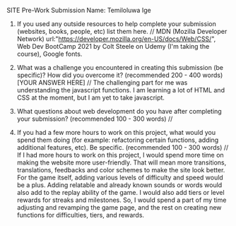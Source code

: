 SITE Pre-Work Submission
Name: Temiloluwa Ige

1. If you used any outside resources to help complete your submission (websites, books, people, etc) list them here.
   // MDN (Mozilla Developer Network) url:"https://developer.mozilla.org/en-US/docs/Web/CSS/", Web Dev BootCamp 2021 by Colt Steele on Udemy (I'm taking the course), Google fonts.

2. What was a challenge you encountered in creating this submission (be specific)? How did you overcome it? (recommended 200 - 400 words) [YOUR ANSWER HERE]
   // The challenging part for me was understanding the javascript functions. I am learning a lot of HTML and CSS at the moment, but I am yet to take javascript.
3. What questions about web development do you have after completing your submission? (recommended 100 - 300 words)
    //

4. If you had a few more hours to work on this project, what would you spend them doing (for example: refactoring certain functions, adding additional features, etc). Be specific. (recommended 100 - 300 words)
   // If I had more hours to work on this project, I would spend more time on making the website more user-friendly. That will mean more transitions, translations, feedbacks and color schemes to make the site look better. For the game itself, adding various levels of difficulty and speed would be a plus. Adding relatable and already known sounds or words would also add to the replay ability of the game. I would also add tiers or level rewards for streaks and milestones. So, I would spend a part of my time adjusting and revamping the game page, and the rest on creating new functions for difficulties, tiers, and rewards.

